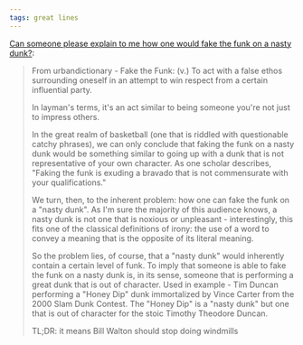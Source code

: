 ```yaml
---
tags: great lines
---
```


[Can someone please explain to me how one would fake the funk on a nasty dunk?](https://www.reddit.com/r/nba/comments/1n0uhu/can_someone_please_explain_to_me_how_one_would/):

> From urbandictionary - Fake the Funk: (v.) To act with a false ethos surrounding oneself in an attempt to win respect from a certain influential party.
> 
> In layman's terms, it's an act similar to being someone you're not just to impress others.
> 
> In the great realm of basketball (one that is riddled with questionable catchy phrases), we can only conclude that faking the funk on a nasty dunk would be something similar to going up with a dunk that is not representative of your own character. As one scholar describes, "Faking the funk is exuding a bravado that is not commensurate with your qualifications."
> 
> We turn, then, to the inherent problem: how one can fake the funk on a "nasty dunk". As I'm sure the majority of this audience knows, a nasty dunk is not one that is noxious or unpleasant - interestingly, this fits one of the classical definitions of irony: the use of a word to convey a meaning that is the opposite of its literal meaning.
> 
> So the problem lies, of course, that a "nasty dunk" would inherently contain a certain level of funk. To imply that someone is able to fake the funk on a nasty dunk is, in its sense, someone that is performing a great dunk that is out of character. Used in example - Tim Duncan performing a "Honey Dip" dunk immortalized by Vince Carter from the 2000 Slam Dunk Contest. The "Honey Dip" is a "nasty dunk" but one that is out of character for the stoic Timothy Theodore Duncan.
> 
> TL;DR: it means Bill Walton should stop doing windmills
